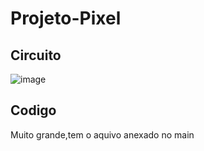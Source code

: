# Projeto-Pixel
## Circuito
![image](https://user-images.githubusercontent.com/105546921/202811243-c4a753ad-eeb6-44f0-991f-fbcbbd04e2d8.png)
## Codigo
Muito grande,tem o aquivo anexado no main
